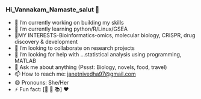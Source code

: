### Hi_Vannakam_Namaste_salut 👋

- 🔭 I’m currently working on building my skills
- 🌱 I’m currently learning python/R/Linux/GSEA
- 📑MY INTERESTS-Bioinformatics-omics, molecular biology, CRISPR, drug discovery & development
- 👯 I’m looking to collaborate on research projects
- 🤔 I’m looking for help with ...statistical analysis using programming, MATLAB
- 💬 Ask me about anything (Pssst: Biology, novels, food, travel)
- 📫 How to reach me: janetnivedha97@gmail.com
- 😄 Pronouns: She/Her
- ⚡ Fun fact: [🎵 🥘 📚] ❤️

